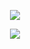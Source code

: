 <p align="center">
  <img src="https://discord.c99.nl/widget/theme-4/279912584436645888.png" />
</p>
<p align="center">
  <img src="https://github-readme-stats-ruby-one.vercel.app/api/top-langs?username=Paneddo&show_icons=true&theme=dark&count_private=true" />
</p>
